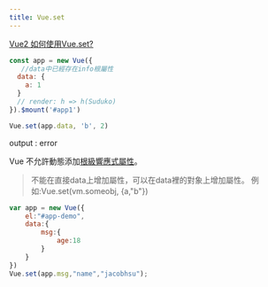 ```yaml
---
title: Vue.set
---
```


[Vue2 如何使用Vue.set?](https://segmentfault.com/q/1010000008472683)

```js
const app = new Vue({
   //data中已經存在info根屬性
  data: {
    a: 1
  }
  // render: h => h(Suduko)
}).$mount('#app1')

Vue.set(app.data, 'b', 2)
```
output : error

Vue 不允許動態添加[根級響應式屬性](https://cn.vuejs.org/v2/guide/reactivity.html)。
> 不能在直接data上增加屬性，可以在data裡的對象上增加屬性。
例如:Vue.set(vm.someobj, {a,"b"})

```js
var app = new Vue({
    el:"#app-demo",
    data:{
        msg:{
            age:18
        }
    }
})
Vue.set(app.msg,"name","jacobhsu");
```